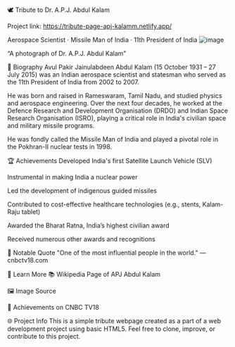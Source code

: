 🕊️ Tribute to Dr. A.P.J. Abdul Kalam

Project link: https://tribute-page-apj-kalamm.netlify.app/


Aerospace Scientist · Missile Man of India · 11th President of India
![image](https://github.com/user-attachments/assets/2109f4d5-19ec-4929-b13e-4e3d68a7adc4)


“A photograph of Dr. A.P.J. Abdul Kalam”

📖 Biography
Avul Pakir Jainulabdeen Abdul Kalam (15 October 1931 – 27 July 2015) was an Indian aerospace scientist and statesman who served as the 11th President of India from 2002 to 2007.

He was born and raised in Rameswaram, Tamil Nadu, and studied physics and aerospace engineering. Over the next four decades, he worked at the Defence Research and Development Organisation (DRDO) and Indian Space Research Organisation (ISRO), playing a critical role in India's civilian space and military missile programs.

He was fondly called the Missile Man of India and played a pivotal role in the Pokhran-II nuclear tests in 1998.

🏆 Achievements
Developed India's first Satellite Launch Vehicle (SLV)

Instrumental in making India a nuclear power

Led the development of indigenous guided missiles

Contributed to cost-effective healthcare technologies (e.g., stents, Kalam-Raju tablet)

Awarded the Bharat Ratna, India’s highest civilian award

Received numerous other awards and recognitions

📝 Notable Quote
"One of the most influential people in the world."
— cnbctv18.com

🔗 Learn More
📚 Wikipedia Page of APJ Abdul Kalam

🖼️ Image Source

📰 Achievements on CNBC TV18

🌐 Project Info
This is a simple tribute webpage created as a part of a web development project using basic HTML5.
Feel free to clone, improve, or contribute to this project.
